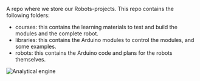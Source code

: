 A repo where we store our Robots-projects.
This repo contains the following folders:
* courses: this contains the learning materials to test and build the modules and the complete robot.
* libraries: this contains the Arduino modules to control the modules, and some examples.
* robots: this contains the Arduino code and plans for the robots themselves.

![Analytical engine](./Blobs/moederboard-onderzijde.jpg?raw=true "Robot-mb-onderzijde")
